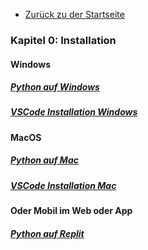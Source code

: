 - [Zurück zu der Startseite](../Kapitel_0/Anfang_Lese_Mich.md)

### Kapitel 0: Installation 

#### Windows
##### [**Python** auf Windows](Erste_Schritte_Win_PC.md)
##### [**VSCode** Installation Windows](Erste_Schritte_Win_PC.md)

#### MacOS
##### [**Python** auf Mac](Erste_Schritte_Mac.md)
##### [**VSCode** Installation Mac](Erste_Schritte_Mac.md)

#### Oder Mobil im Web oder App
##### [**Python** auf Replit](Erste_Schritte_Mobile_Replit.md)
